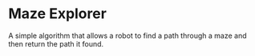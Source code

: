 # Maze Explorer

A simple algorithm that allows a robot to find a path through a maze and then return the path it found.
